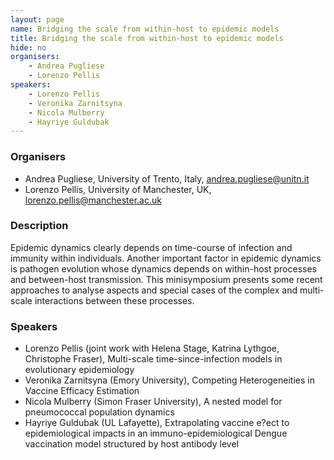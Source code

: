 ```yaml
---
layout: page
name: Bridging the scale from within-host to epidemic models
title: Bridging the scale from within-host to epidemic models
hide: no
organisers:
    - Andrea Pugliese
    - Lorenzo Pellis
speakers:
    - Lorenzo Pellis
    - Veronika Zarnitsyna
    - Nicola Mulberry
    - Hayriye Guldubak
---
```


### Organisers

- Andrea Pugliese, University of Trento, Italy, andrea.pugliese@unitn.it
- Lorenzo Pellis, University of Manchester, UK, lorenzo.pellis@manchester.ac.uk

### Description

Epidemic dynamics clearly depends on time-course of infection and immunity within individuals. Another important factor in epidemic dynamics is pathogen evolution whose dynamics depends on within-host processes and between-host transmission.
This minisymposium presents some recent approaches to analyse aspects and special cases of the complex and multi-scale interactions between these processes.

### Speakers

- Lorenzo Pellis (joint work with Helena Stage, Katrina Lythgoe, Christophe Fraser), Multi-scale time-since-infection models in evolutionary epidemiology
- Veronika Zarnitsyna (Emory University), Competing Heterogeneities in Vaccine Efficacy Estimation
- Nicola Mulberry (Simon Fraser University), A nested model for pneumococcal population dynamics
- Hayriye Guldubak (UL Lafayette), Extrapolating vaccine e?ect to epidemiological impacts in an immuno-epidemiological Dengue vaccination model structured by host antibody level

